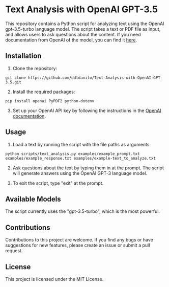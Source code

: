 # Text Analysis with OpenAI GPT-3.5

This repository contains a Python script for analyzing text using the OpenAI gpt-3.5-turbo language model. The script takes a text or PDF file as input, and allows users to ask questions about the content. If you need documentation from OpenAI of the model, you can find it [here](https://platform.openai.com/docs/guides/chat).

## Installation

1. Clone the repository:

```al
git clone https://github.com/ddtdanilo/Text-Analysis-with-OpenAI-GPT-3.5.git
````


2. Install the required packages:

```al
pip install openai PyPDF2 python-dotenv
```


3. Set up your OpenAI API key by following the instructions in the [OpenAI documentation](https://beta.openai.com/docs/api-reference/authentication).

## Usage

1. Load a text by running the script with the file paths as arguments:

```al
python scripts/text_analysis.py examples/example_prompt.txt examples/example_response.txt examples/example-text_to_analyze.txt
```

2. Ask questions about the text by typing them in at the prompt. The script will generate answers using the OpenAI GPT-3 language model.

3. To exit the script, type "exit" at the prompt.

## Available Models

The script currently uses the "gpt-3.5-turbo", which is the most powerful.
## Contributions

Contributions to this project are welcome. If you find any bugs or have suggestions for new features, please create an issue or submit a pull request.

## License

This project is licensed under the MIT License.
